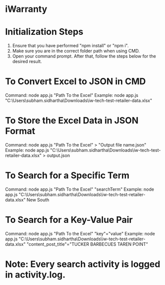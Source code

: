 # iWarranty

# Initialization Steps
1. Ensure that you have performed "npm install" or "npm i".
2. Make sure you are in the correct folder path when using CMD.
3. Open your command prompt. After that, follow the steps below for the desired result.

# To Convert Excel to JSON in CMD
Command: node app.js "Path To the Excel"
Example: node app.js "C:\Users\subham.sidhartha\Downloads\iw-tech-test-retailer-data.xlsx"

# To Store the Excel Data in JSON Format
Command: node app.js "Path To the Excel" > "Output file name.json"
Example: node app.js "C:\Users\subham.sidhartha\Downloads\iw-tech-test-retailer-data.xlsx" > output.json

# To Search for a Specific Term
Command: node app.js "Path To the Excel" "searchTerm"
Example: node app.js "C:\Users\subham.sidhartha\Downloads\iw-tech-test-retailer-data.xlsx" New South

# To Search for a Key-Value Pair
Command: node app.js "Path To the Excel" "key"="value"
Example: node app.js "C:\Users\subham.sidhartha\Downloads\iw-tech-test-retailer-data.xlsx" "content_post_title"="TUCKER BARBECUES TAREN POINT"

# Note: Every search activity is logged in activity.log.